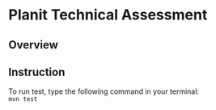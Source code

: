# Planit Technical Assessment

## Overview

## Instruction 
To run test, type the following command in your terminal:   
`mvn test`
